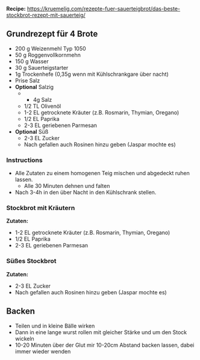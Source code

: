 **Recipe:** https://kruemelig.com/rezepte-fuer-sauerteigbrot/das-beste-stockbrot-rezept-mit-sauerteig/
## Grundrezept für 4 Brote
- 200 g Weizenmehl Typ 1050
- 50 g Roggenvollkornmehn
- 150 g Wasser
- 30 g Sauerteigstarter
- 1g Trockenhefe (0,35g wenn mit Kühlschrankgare über nacht)
- Prise Salz
- **Optional** Salzig
	- + 4g Salz
	- 1/2 TL Olivenöl
	- 1-2 EL getrocknete Kräuter (z.B. Rosmarin, Thymian, Oregano) 
	- 1/2 EL Paprika
	- 2-3 EL geriebenen Parmesan
- **Optional** Süß
	-  2-3 EL Zucker
	- Nach gefallen auch Rosinen hinzu geben (Jaspar mochte es)
### Instructions
- Alle Zutaten zu einem homogenen Teig mischen und abgedeckt ruhen lassen.
	- Alle 30 Minuten dehnen und falten
- Nach 3-4h in den über Nacht in den Kühlschrank stellen.

### Stockbrot mit Kräutern
**Zutaten:** 
- 1-2 EL getrocknete Kräuter (z.B. Rosmarin, Thymian, Oregano) 
- 1/2 EL Paprika
- 2-3 EL geriebenen Parmesan

### Süßes Stockbrot
**Zutaten:** 
- 2-3 EL Zucker
- Nach gefallen auch Rosinen hinzu geben (Jaspar mochte es)
## Backen
- Teilen und in kleine Bälle wirken
- Dann in eine lange wurst rollen mit gleicher Stärke und um den Stock wickeln
- 10-20 Minuten über der Glut mir 10-20cm Abstand backen lassen, dabei immer wieder wenden 